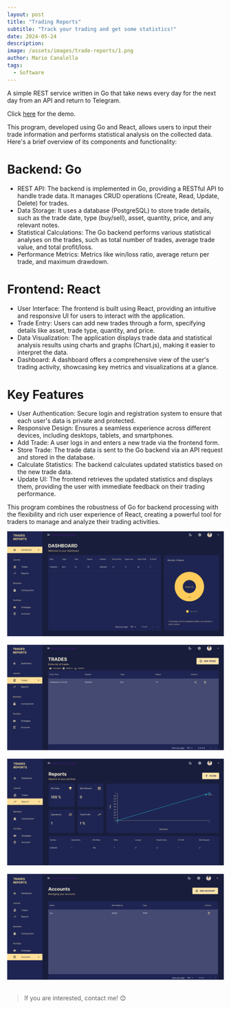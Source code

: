 ```yaml
---
layout: post
title: "Trading Reports"
subtitle: "Track your trading and get some statistics!"
date: 2024-05-24
description: 
image: /assets/images/trade-reports/1.png
author: Mario Canalella
tags: 
  - Software
---
```

A simple REST service written in Go that take news every day for the next day from an API and return to Telegram.

Click [here](https://github.com/marcanalella/economic-calendar-bot) for the demo.

This program, developed using Go and React, allows users to input their trade information and performs statistical analysis on the collected data. Here's a brief overview of its components and functionality:

# Backend: Go
- REST API: The backend is implemented in Go, providing a RESTful API to handle trade data. It manages CRUD operations (Create, Read, Update, Delete) for trades.
- Data Storage: It uses a database (PostgreSQL) to store trade details, such as the trade date, type (buy/sell), asset, quantity, price, and any relevant notes.
- Statistical Calculations: The Go backend performs various statistical analyses on the trades, such as total number of trades, average trade value, and total profit/loss.
- Performance Metrics: Metrics like win/loss ratio, average return per trade, and maximum drawdown.

# Frontend: React
- User Interface: The frontend is built using React, providing an intuitive and responsive UI for users to interact with the application.
- Trade Entry: Users can add new trades through a form, specifying details like asset, trade type, quantity, and price.
- Data Visualization: The application displays trade data and statistical analysis results using charts and graphs (Chart.js), making it easier to interpret the data.
- Dashboard: A dashboard offers a comprehensive view of the user's trading activity, showcasing key metrics and visualizations at a glance.

# Key Features
- User Authentication: Secure login and registration system to ensure that each user's data is private and protected.
- Responsive Design: Ensures a seamless experience across different devices, including desktops, tablets, and smartphones.
- Add Trade: A user logs in and enters a new trade via the frontend form.
- Store Trade: The trade data is sent to the Go backend via an API request and stored in the database.
- Calculate Statistics: The backend calculates updated statistics based on the new trade data.
- Update UI: The frontend retrieves the updated statistics and displays them, providing the user with immediate feedback on their trading performance.

This program combines the robustness of Go for backend processing with the flexibility and rich user experience of React, creating a powerful tool for traders to manage and analyze their trading activities.


![Placeholder1](/assets/images/trade-reports/1.png)
&nbsp;
![Placeholder2](/assets/images/trade-reports/2.png)
&nbsp;
![Placeholder3](/assets/images/trade-reports/3.png)
&nbsp;
![Placeholder4](/assets/images/trade-reports/4.png)
&nbsp;
&nbsp;
&nbsp;


> If you are interested, contact me! 😊
>